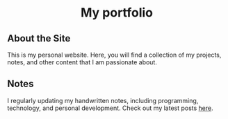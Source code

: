 <center>
<h1>My portfolio</h1>
</center>


## About the Site

This is my personal website. Here, you will find a collection of my projects, notes, and other content that I am passionate about.


## Notes

I regularly updating my handwritten notes, including programming, technology, and personal development. Check out my latest posts [here](https://soymadip.github.io/notes).


